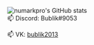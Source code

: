 ![numarkpro's GitHub stats](https://github-readme-stats.vercel.app/api?username=numarkpro&theme=radical&show_icons=true)
\
📫 Discord: Bublik#9053

📫 VK: [bublik2013](https://vk.com/bublik2013)
<!--
**numarkpro/numarkpro* is a ✨ _special_ ✨ repository because its `README.md` (this file) appears on your GitHub profile.

Here are some ideas to get you started:

- 🔭 I’m currently working on ...
- 🌱 I’m currently learning ...
- 👯 I’m looking to collaborate on ...
- 🤔 I’m looking for help with ...
- 💬 Ask me about ...
- 📫 How to reach me: ...
- 😄 Pronouns: ...
- ⚡ Fun fact: ...
-->
